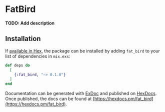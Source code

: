 # FatBird

**TODO: Add description**

## Installation

If [available in Hex](https://hex.pm/docs/publish), the package can be installed
by adding `fat_bird` to your list of dependencies in `mix.exs`:

```elixir
def deps do
  [
    {:fat_bird, "~> 0.1.0"}
  ]
end
```

Documentation can be generated with [ExDoc](https://github.com/elixir-lang/ex_doc)
and published on [HexDocs](https://hexdocs.pm). Once published, the docs can
be found at [https://hexdocs.pm/fat_bird](https://hexdocs.pm/fat_bird).

